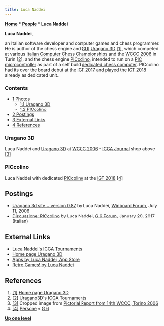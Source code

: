 ```yaml
---
title: Luca Naddei
---
```

**[Home](Home "Home") \* [People](People "People") \* Luca Naddei**


**Luca Naddei**,  

an Italian software developer and computer games and chess programmer. He is author of the chess engine and [GUI](GUI "GUI") [Uragano 3D](Uragano "Uragano") <a id="cite-note-1" href="#cite-ref-1">[1]</a>, which competed at various [Italian Computer Chess Championships](Italian_Computer_Chess_Championship "Italian Computer Chess Championship") and the [WCCC 2006](WCCC_2006 "WCCC 2006") in Turin <a id="cite-note-2" href="#cite-ref-2">[2]</a>, 
and the chess engine [PICcolino](PICcolino "PICcolino"), intended to run on a [PIC microcontroller](PIC_Microcontroller "PIC Microcontroller") as part of a self build [dedicated chess computer](Dedicated_Chess_Computers "Dedicated Chess Computers"). 
PICcolino had its over the board debut at the [IGT 2017](IGT_2017 "IGT 2017") and played the [IGT 2018](IGT_2018 "IGT 2018") already as dedicated unit..



### Contents


* [1 Photos](#photos)
	+ [1.1 Uragano 3D](#uragano-3d)
	+ [1.2 PICcolino](#piccolino)
* [2 Postings](#postings)
* [3 External Links](#external-links)
* [4 References](#references)






### Uragano 3D


 [](File:LucaNaddei.jpg) 
Luca Naddei and [Uragano 3D](Uragano "Uragano") at [WCCC 2006](WCCC_2006 "WCCC 2006") - [ICGA Journal](ICGA_Journal "ICGA Journal") shop above <a id="cite-note-3" href="#cite-ref-3">[3]</a>



### PICcolino


 [](https://www.g-sei.org/persone/#!gallery-sc1_18-555) 
Luca Naddei with dedicated [PICcolino](PICcolino "PICcolino") at the [IGT 2018](IGT_2018 "IGT 2018") <a id="cite-note-4" href="#cite-ref-4">[4]</a>



## Postings


* [Uragano 3d site + version 0.87](http://www.open-aurec.com/wbforum/viewtopic.php?f=2&t=5188) by Luca Naddei, [Winboard Forum](Computer_Chess_Forums "Computer Chess Forums"), July 11, 2006
* [Discussione: PICcolino](https://www.g-sei.org/forums/topic/piccolino/) by Luca Naddei, [G 6 Forum](G_6 "G 6"), January 20, 2017 (Italian)


## External Links


* [Luca Naddei's ICGA Tournaments](https://www.game-ai-forum.org/icga-tournaments/person.php?id=116)
* [Home page Uragano 3D](http://www.naddei.it/uragano_3d/)
* [Apps by Luca Naddei, App Store](https://apps.apple.com/de/developer/luca-naddei/id366514876)
* [Retro Games! by Luca Naddei](https://appadvice.com/app/retro-games/882753992)


## References


1. <a id="cite-ref-1" href="#cite-note-1">[1]</a> [Home page Uragano 3D](http://www.naddei.it/uragano_3d/)
2. <a id="cite-ref-2" href="#cite-note-2">[2]</a> [Uragano3D's ICGA Tournaments](https://www.game-ai-forum.org/icga-tournaments/program.php?id=84)
 3. <a id="cite-ref-3" href="#cite-note-3">[3]</a> Cropped image from [Pictorial Report from 14th WCCC, Torino 2006](http://vigo.altervista.org/WCCC_06.htm) 
4. <a id="cite-ref-4" href="#cite-note-4">[4]</a> [Persone](https://www.g-sei.org/persone/#squelch-taas-tab-content-0-4) « [G 6](G_6 "G 6")

**[Up one level](People "People")**







 
